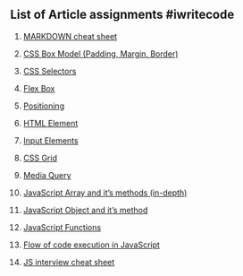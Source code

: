 ## List of Article assignments #iwritecode

1. [MARKDOWN cheat sheet](https://pranavmathur.hashnode.dev/markdown-cheat-sheet)

2. [CSS Box Model (Padding, Margin, Border)](https://pranavmathur.hashnode.dev/css-box-model)

3. [CSS Selectors](https://pranavmathur.hashnode.dev/css-selectors)

4. [Flex Box](https://pranavmathur.hashnode.dev/css-flexible-box)

5. [Positioning](https://pranavmathur.hashnode.dev/css-positioning)

6. [HTML Element](https://pranavmathur.hashnode.dev/html-elements)

7. [Input Elements](https://pranavmathur.hashnode.dev/html-input-elements)

8. [CSS Grid](https://pranavmathur.hashnode.dev/css-grid)

9. [Media Query]()

10. [JavaScript Array and it’s methods (in-depth)](https://pranavmathur.hashnode.dev/arrays-in-javascript)

11. [JavaScript Object and it’s method]()

12. [JavaScript Functions]()

13. [Flow of code execution in JavaScript]()

14. [JS interview cheat sheet]()
    <!-- scope (lexical, block, chaining), single-thread (how and why with diagram), call-stack, hoisting -->
